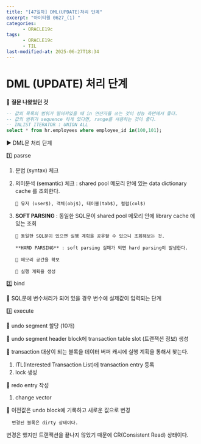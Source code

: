 ```yaml
---
title: "[47일차] DML(UPDATE)처리 단계"
excerpt: "아이티윌 0627_(1) "
categories:
      - ORACLE19c
tags:
      - ORACLE19c
      - TIL
last-modified-at: 2025-06-27T18:34
---
```



# DML (UPDATE) 처리 단계

📌 **질문 나왔었던 것**

```sql
-- 값의 목록의 범위가 떨어져있을 때 in 연산자를 쓰는 것이 성능 측면에서 좋다.
-- 값의 범위가 sequence 하게 있다면, range를 사용하는 것이 좋다.
-- INLIST ITERATOR : UNION ALL 
select * from hr.employees where employee_id in(100,101);
```

▶️ DML문 처리 단계

1️⃣ pasrse

1. 문법 (syntax) 체크
2. 의미분석 (semantic) 체크 : shared pool 메모리 안에 있는 data dictionary cache 를 조회한다.

       🌳 유저 (user$), 객체(obj$), 테이블(tab$), 컬럼(col$)

1. **SOFT PARSING** : 동일한 SQL문이 shared pool 메모리 안에 library cache 에 있는 조회

       🌳 동일한 SQL문이 있으면 실행 계획을 공유할 수 있으니 조회해보는 것.

       **HARD PARSING** : soft parsing 실패가 되면 hard parsing이 발생한다.

       🌳 메모리 공간을 확보 

       🌳 실행 계획을 생성

2️⃣ bind

🌳 SQL문에 변수처리가 되어 있을 경우 변수에 실제값이 입력되는 단계

3️⃣ execute

🌳 undo segment 할당 (10개)

🌳 undo segment header block에 transaction table slot (트랜잭션 정보) 생성

🌳 transaction 대상이 되는 블록을 데이터 버퍼 캐시에 실행 계획을 통해서 찾는다.

1. ITL(Interested Transaction List)에 transaction entry 등록
2. lock 생성

🌳 redo entry 작성

1. change vector

🌳 이전값은 undo block에 기록하고 새로운 값으로 변경

      변경된 블록은 dirty 상태이다.

변경은 했지만 트랜잭션을 끝나지 않았기 때문에 CR(Consistent Read) 상태이다.